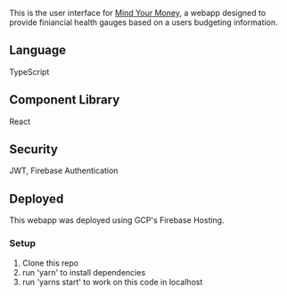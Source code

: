This is the user interface for [Mind Your Money](https://mind-your-money-webapp.web.app/), a webapp designed to provide finiancial health gauges based on a users budgeting information.

## Language
TypeScript

## Component Library
React

## Security
JWT, Firebase Authentication

## Deployed
This webapp was deployed using GCP's Firebase Hosting. 

### Setup
1. Clone this repo
2. run 'yarn' to install dependencies 
3. run 'yarns start' to work on this code in localhost
